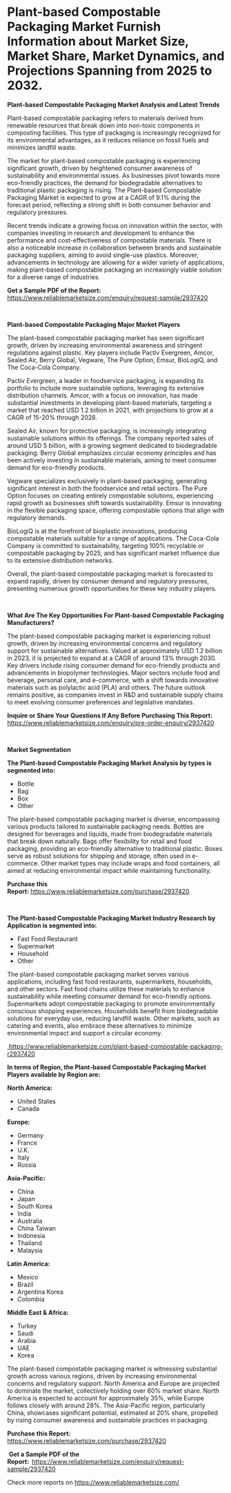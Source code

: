 <p><h1>Plant-based Compostable Packaging Market Furnish Information about Market Size, Market Share, Market Dynamics, and Projections Spanning from 2025 to 2032.</h1></p><p><strong>Plant-based Compostable Packaging Market Analysis and Latest Trends</strong></p>
<p><p>Plant-based compostable packaging refers to materials derived from renewable resources that break down into non-toxic components in composting facilities. This type of packaging is increasingly recognized for its environmental advantages, as it reduces reliance on fossil fuels and minimizes landfill waste. </p><p>The market for plant-based compostable packaging is experiencing significant growth, driven by heightened consumer awareness of sustainability and environmental issues. As businesses pivot towards more eco-friendly practices, the demand for biodegradable alternatives to traditional plastic packaging is rising. The Plant-based Compostable Packaging Market is expected to grow at a CAGR of 9.1% during the forecast period, reflecting a strong shift in both consumer behavior and regulatory pressures. </p><p>Recent trends indicate a growing focus on innovation within the sector, with companies investing in research and development to enhance the performance and cost-effectiveness of compostable materials. There is also a noticeable increase in collaboration between brands and sustainable packaging suppliers, aiming to avoid single-use plastics. Moreover, advancements in technology are allowing for a wider variety of applications, making plant-based compostable packaging an increasingly viable solution for a diverse range of industries.</p></p>
<p><strong>Get a Sample PDF of the Report:&nbsp;</strong> <a href="https://www.reliablemarketsize.com/enquiry/request-sample/2937420?utm_campaign=3029&utm_medium=2&utm_source=Github&utm_content=ia&utm_term=14032025&utm_id=plant-based-compostable-packaging">https://www.reliablemarketsize.com/enquiry/request-sample/2937420</a></p>
<p>&nbsp;</p>
<p><strong>Plant-based Compostable Packaging Major Market Players</strong></p>
<p><p>The plant-based compostable packaging market has seen significant growth, driven by increasing environmental awareness and stringent regulations against plastic. Key players include Pactiv Evergreen, Amcor, Sealed Air, Berry Global, Vegware, The Pure Option, Emsur, BioLogiQ, and The Coca-Cola Company.</p><p>Pactiv Evergreen, a leader in foodservice packaging, is expanding its portfolio to include more sustainable options, leveraging its extensive distribution channels. Amcor, with a focus on innovation, has made substantial investments in developing plant-based materials, targeting a market that reached USD 1.2 billion in 2021, with projections to grow at a CAGR of 15-20% through 2028.</p><p>Sealed Air, known for protective packaging, is increasingly integrating sustainable solutions within its offerings. The company reported sales of around USD 5 billion, with a growing segment dedicated to biodegradable packaging. Berry Global emphasizes circular economy principles and has been actively investing in sustainable materials, aiming to meet consumer demand for eco-friendly products.</p><p>Vegware specializes exclusively in plant-based packaging, generating significant interest in both the foodservice and retail sectors. The Pure Option focuses on creating entirely compostable solutions, experiencing rapid growth as businesses shift towards sustainability. Emsur is innovating in the flexible packaging space, offering compostable options that align with regulatory demands.</p><p>BioLogiQ is at the forefront of bioplastic innovations, producing compostable materials suitable for a range of applications. The Coca-Cola Company is committed to sustainability, targeting 100% recyclable or compostable packaging by 2025, and has significant market influence due to its extensive distribution networks.</p><p>Overall, the plant-based compostable packaging market is forecasted to expand rapidly, driven by consumer demand and regulatory pressures, presenting numerous growth opportunities for these key industry players.</p></p>
<p>&nbsp;</p>
<p><strong>What Are The Key Opportunities For Plant-based Compostable Packaging Manufacturers?</strong></p>
<p><p>The plant-based compostable packaging market is experiencing robust growth, driven by increasing environmental concerns and regulatory support for sustainable alternatives. Valued at approximately USD 1.2 billion in 2023, it is projected to expand at a CAGR of around 13% through 2030. Key drivers include rising consumer demand for eco-friendly products and advancements in biopolymer technologies. Major sectors include food and beverage, personal care, and e-commerce, with a shift towards innovative materials such as polylactic acid (PLA) and others. The future outlook remains positive, as companies invest in R&D and sustainable supply chains to meet evolving consumer preferences and legislative mandates.</p></p>
<p><strong>Inquire or Share Your Questions If Any Before Purchasing This Report:</strong> <a href="https://www.reliablemarketsize.com/enquiry/pre-order-enquiry/2937420?utm_campaign=3029&utm_medium=2&utm_source=Github&utm_content=ia&utm_term=14032025&utm_id=plant-based-compostable-packaging">https://www.reliablemarketsize.com/enquiry/pre-order-enquiry/2937420</a></p>
<p>&nbsp;</p>
<p><strong>Market Segmentation</strong></p>
<p><strong>The Plant-based Compostable Packaging Market Analysis by types is segmented into:</strong></p>
<p><ul><li>Bottle</li><li>Bag</li><li>Box</li><li>Other</li></ul></p>
<p><p>The plant-based compostable packaging market is diverse, encompassing various products tailored to sustainable packaging needs. Bottles are designed for beverages and liquids, made from biodegradable materials that break down naturally. Bags offer flexibility for retail and food packaging, providing an eco-friendly alternative to traditional plastic. Boxes serve as robust solutions for shipping and storage, often used in e-commerce. Other market types may include wraps and food containers, all aimed at reducing environmental impact while maintaining functionality.</p></p>
<p><strong>Purchase this Report:&nbsp;</strong><a href="https://www.reliablemarketsize.com/purchase/2937420?utm_campaign=3029&utm_medium=2&utm_source=Github&utm_content=ia&utm_term=14032025&utm_id=plant-based-compostable-packaging">https://www.reliablemarketsize.com/purchase/2937420</a></p>
<p>&nbsp;</p>
<p><strong>The Plant-based Compostable Packaging Market Industry Research by Application is segmented into:</strong></p>
<p><ul><li>Fast Food Restaurant</li><li>Supermarket</li><li>Household</li><li>Other</li></ul></p>
<p><p>The plant-based compostable packaging market serves various applications, including fast food restaurants, supermarkets, households, and other sectors. Fast food chains utilize these materials to enhance sustainability while meeting consumer demand for eco-friendly options. Supermarkets adopt compostable packaging to promote environmentally conscious shopping experiences. Households benefit from biodegradable solutions for everyday use, reducing landfill waste. Other markets, such as catering and events, also embrace these alternatives to minimize environmental impact and support a circular economy.</p></p>
<p><a href="https://www.reliablemarketsize.com/plant-based-compostable-packaging-r2937420?utm_campaign=3029&utm_medium=2&utm_source=Github&utm_content=ia&utm_term=14032025&utm_id=plant-based-compostable-packaging">&nbsp;https://www.reliablemarketsize.com/plant-based-compostable-packaging-r2937420</a></p>
<p><strong>In terms of Region, the Plant-based Compostable Packaging Market Players available by Region are:</strong></p>
<p>
    <p> <strong> North America: </strong>
        <ul>
            <li>United States</li>
            <li>Canada</li>
        </ul>
        </p> 
    <p> <strong> Europe: </strong>
        <ul>
            <li>Germany</li>
            <li>France</li>
            <li>U.K.</li>
            <li>Italy</li>
            <li>Russia</li>
        </ul>
        </p> 
    <p> <strong> Asia-Pacific: </strong>
        <ul>
            <li>China</li>
            <li>Japan</li>
            <li>South Korea</li>
            <li>India</li>
            <li>Australia</li>
            <li>China Taiwan</li>
            <li>Indonesia</li>
            <li>Thailand</li>
            <li>Malaysia</li>
        </ul>
        </p> 
    <p> <strong> Latin America: </strong>
        <ul>
            <li>Mexico</li>
            <li>Brazil</li>
            <li>Argentina Korea</li>
            <li>Colombia</li>
        </ul>
        </p> 
    <p> <strong> Middle East & Africa: </strong>
        <ul>
            <li>Turkey</li>
            <li>Saudi</li>
            <li>Arabia</li>
            <li>UAE</li>
            <li>Korea</li>
        </ul>
    </p>
    </p>
<p><p>The plant-based compostable packaging market is witnessing substantial growth across various regions, driven by increasing environmental concerns and regulatory support. North America and Europe are projected to dominate the market, collectively holding over 60% market share. North America is expected to account for approximately 35%, while Europe follows closely with around 28%. The Asia-Pacific region, particularly China, showcases significant potential, estimated at 20% share, propelled by rising consumer awareness and sustainable practices in packaging.</p></p>
<p><strong>Purchase this Report: </strong><a href="https://www.reliablemarketsize.com/purchase/2937420?utm_campaign=3029&utm_medium=2&utm_source=Github&utm_content=ia&utm_term=14032025&utm_id=plant-based-compostable-packaging">https://www.reliablemarketsize.com/purchase/2937420</a></p>
<p>&nbsp;<strong>Get a Sample PDF of the Report:&nbsp;&nbsp;</strong><a href="https://www.reliablemarketsize.com/enquiry/request-sample/2937420?utm_campaign=3029&utm_medium=2&utm_source=Github&utm_content=ia&utm_term=14032025&utm_id=plant-based-compostable-packaging">https://www.reliablemarketsize.com/enquiry/request-sample/2937420</a></p>
<p><strong></strong></p>
<p>Check more reports on <a href="https://www.reliablemarketsize.com/?utm_campaign=3029&utm_medium=2&utm_source=Github&utm_content=ia&utm_term=14032025&utm_id=plant-based-compostable-packaging">https://www.reliablemarketsize.com/</a></p>